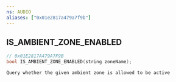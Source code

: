 ```yaml
---
ns: AUDIO
aliases: ["0x01e2817a479a7f9b"]
---
```

## IS_AMBIENT_ZONE_ENABLED

```c
// 0x01E2817A479A7F9B
bool IS_AMBIENT_ZONE_ENABLED(string zoneName);
```

```
Query whether the given ambient zone is allowed to be active
```
